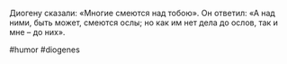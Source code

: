 Диогену сказали: «Многие смеются над тобою». Он ответил: «А над ними, быть может, смеются ослы; но как им нет дела до ослов, так и мне – до них».

#humor #diogenes